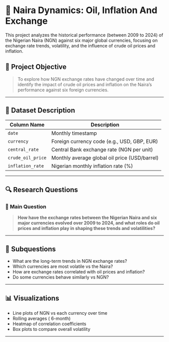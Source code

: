 # 🔁 Naira Dynamics: Oil, Inflation And Exchange
This project analyzes the historical performance (between 2009 to 2024) of the Nigerian Naira (NGN) against six major global currencies, focusing on exchange rate trends, volatility, and the influence of crude oil prices and inflation.

## 📌 Project Objective

> To explore how NGN exchange rates have changed over time and identify the impact of crude oil prices and inflation on the Naira’s performance against six foreign currencies.

---

## 📁 Dataset Description

| Column Name        | Description                                  |
|--------------------|----------------------------------------------|
| `date`             | Monthly timestamp                            |
| `currency`         | Foreign currency code (e.g., USD, GBP, EUR)  |
| `central_rate`     | Central Bank exchange rate (NGN per unit)    |
| `crude_oil_price`  | Monthly average global oil price (USD/barrel)|
| `inflation_rate`   | Nigerian monthly inflation rate (%)          |

---

## 🔍 Research Questions

### 🧠 **Main Question**

> **How have the exchange rates between the Nigerian Naira and six major currencies evolved over 2009 to 2024, and what roles do oil prices and inflation play in shaping these trends and volatilities?**

---

## 📌 Subquestions
* What are the long-term trends in NGN exchange rates?
* Which currencies are most volatile vs the Naira?
* How are exchange rates correlated with oil prices and inflation?
* Do some currencies behave similarly vs NGN?

---

## 📊 Visualizations 

- Line plots of NGN vs each currency over time
- Rolling averages ( 6-month)
- Heatmap of correlation coefficients
- Box plots to compare overall volatility


---
